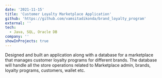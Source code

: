 ```yaml
---
date: '2021-11-15'
title: 'Customer Loyalty Marketplace Application'
github: 'https://github.com/vamsitadikonda/brand_loyalty_program'
external: ''
tech:
  - Java, SQL, Oracle DB
company: ''
showInProjects: true
---
```


Designed and built an application along with a database for a marketplace that manages customer loyalty programs for different brands. The database will handle all the store operations related to Marketplace admin, brands, loyalty programs, customers, wallet etc.